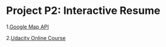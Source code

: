 Project P2: Interactive Resume
=================

1.[Google Map API](https://developers.google.com/maps/documentation/javascript/3.exp/reference#InfoWindow) 

2.[Udacity Online Course](https://www.udacity.com/course/ud804)
